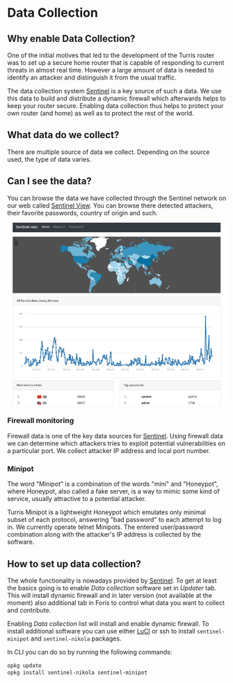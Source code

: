 # Data Collection

## Why enable Data Collection?

One of the initial motives that led to the development of the Turris router was
to set up a secure home router that is capable of responding to current threats
in almost real time. However a large amount of data is needed to identify an
attacker and distinguish it from the usual traffic.

The data collection system [Sentinel](apps/sentinel.md) is a key source of such a data. We use this
data to build
and distribute a dynamic firewall which afterwards helps to keep your router secure.
Enabling data collection thus helps to protect your own router (and home) as well
as to protect the rest of the world.

## What data do we collect?

There are multiple source of data we collect. Depending on the source used, the
type of data varies.

## Can I see the data?

You can browse the data we have collected through the Sentinel network on our
web called [Sentinel View](https://view.sentinel.turris.cz/). You can browse
there detected attackers, their favorite passwords, country of origin and such.

![Sentinel View](sview.png)

### Firewall monitoring

Firewall data is one of the key data sources for [Sentinel](apps/sentinel.md). Using firewall data
we can determine which attackers tries to exploit potential vulnerabilities on
a particular port. We collect attacker IP address and local port number.

### Minipot

The word "Minipot" is a combination of the words "mini" and "Honeypot", where
Honeypot, also called a fake server, is a way to mimic some kind of service,
usually attractive to a potential attacker.

Turris Minipot is a lightweight Honeypot which emulates only minimal subset of
each protocol, answering "bad password" to each attempt to log in. We currently
operate telnet Minipots. The entered user/password combination along with
the attacker's IP address is collected by the software.

## How to set up data collection?

The whole functionality is nowadays provided by [Sentinel](apps/sentinel.md).
To get at least the basics going is to enable _Data collection_ software set in
_Updater_ tab. This will install dynamic firewall and in later version (not
available at the moment) also additional tab in Foris to control what data you
want to collect and contribute.

Enabling _Data collection_ list will install and enable dynamic firewall. To
install additional software you can use either [LuCI](luci/luci.md)
or ssh to install `sentinel-minipot` and `sentinel-nikola` packages.

In CLI you can do so by running the following commands:

```
opkg update
opkg install sentinel-nikola sentinel-minipot
```

